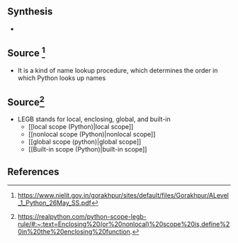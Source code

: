 ## Synthesis
- 
## Source [^1]
- It is a kind of name lookup procedure, which determines the order in which Python looks up names

## Source[^2]
- LEGB stands for local, enclosing, global, and built-in
	- [[local scope (Python)|local scope]]
	- [[nonlocal scope (Python)|nonlocal scope]]
	- [[global scope (python)|global scope]]
	- [[Built-in scope (Python)|built-in scope]]

## References

[^1]: https://www.nielit.gov.in/gorakhpur/sites/default/files/Gorakhpur/ALevel_1_Python_26May_SS.pdf
[^2]: https://realpython.com/python-scope-legb-rule/#:~:text=Enclosing%20(or%20nonlocal)%20scope%20is,define%20in%20the%20enclosing%20function.